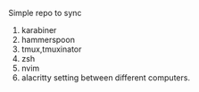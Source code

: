 Simple repo to sync 
1. karabiner
2. hammerspoon
3. tmux,tmuxinator
4. zsh
5. nvim
6. alacritty
setting between different computers.
